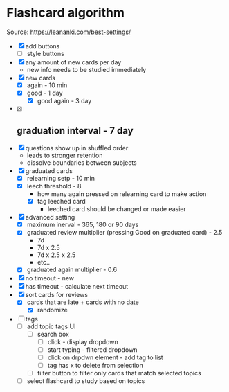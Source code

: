 # Flashcard algorithm
Source: https://leananki.com/best-settings/
- [x] add buttons
    - [ ] style buttons
- [x] any amount of new cards per day
    - new info needs to be studied immediately
- [x] new cards
    - [x] again - 10 min
    - [x] good - 1 day
        - [x] good again - 3 day
- [x] graduation interval - 7 day
    - 
- [x] questions show up in shuffled order
    - leads to stronger retention
    - dissolve boundaries between subjects
- [x] graduated cards
    - [x] relearning setp - 10 min
    - [x] leech threshold - 8
        - how many again pressed on relearning card to make action
        - [x] tag leeched card
            - leeched card should be changed or made easier
- [x] advanced setting
    - [x] maximum inerval - 365, 180 or 90 days
    - [x] graduated review multiplier (pressing Good on graduated card) - 2.5
        - 7d
        - 7d x 2.5
        - 7d x 2.5 x 2.5
        - etc..
    - [x] graduated again multiplier - 0.6

- [x] no timeout - new
- [x] has timeout - calculate next timeout
- [x] sort cards for reviews
    - [x] cards that are late + cards with no date
        - [x] randomize

- [ ] tags
    - [ ] add topic tags UI
        - [ ] search box
            - [ ] click - display dropdown
            - [ ] start typing - flitered dropdown
            - [ ] click on drpdwn element - add tag to list
            - [ ] tag has x to delete from selection
        - [ ] filter button to filter only cards that match selected topics
    - [ ] select flashcard to study based on topics